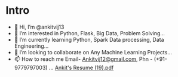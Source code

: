 # Intro
- 👋 Hi, I’m @ankitvij13
- 👀 I’m interested in Python, Flask, Big Data, Problem Solving...
- 🌱 I’m currently learning Python, Spark Data processing, Data Engineering...
- 💞️ I’m looking to collaborate on Any Machine Learning Projects...
- 📫 How to reach me Email- Ankitvij12@gmail.com, Phn - (+91-9779797003) ...
[Ankit's Resume (19).pdf](https://github.com/ankitvij13/Resume.github.io/files/10472550/Ankit.s.Resume.19.pdf)
<!---
ankitvij13/ankitvij13 is a ✨ special ✨ repository because its `README.md` (this file) appears on your GitHub profile.
You can click the Preview link to take a look at your changes.
--->
